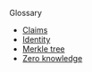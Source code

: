 Glossary

- [Claims](basics/glossary/claims.md)
- [Identity](basics/glossary/identity.md)
- [Merkle tree](basics/glossary/merkletree.md)
- [Zero knowledge](basics/glossary/zeroknowledge.md)